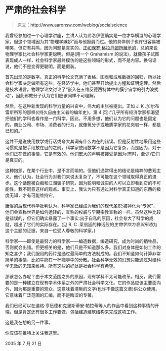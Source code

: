 # 严肃的社会科学

> 原文：<http://www.aaronsw.com/weblog/socialscience>

我曾经参加过一个心理学讲座，主讲人认为弗洛伊德确实是一位才华横溢的心理学家，但这个领域因为其“物理学嫉妒”而与他擦肩而过。他的具体例子也许很容易被嘲笑，但它有共鸣，因为问题是真实的。[正如保罗·格拉厄姆所展示的](http://www.paulgraham.com/resay.html)，总的来说物理学家比社会科学家更聪明。但是(用一个 Grahamism 的说法)，就像孩子试图表现成人一样，社会科学家最终模仿的是这些领域的形式，而不是内容。换句话说，他们不是变得更聪明，而是假装。

首先出现的是数字。真正的科学论文充满了表格、图表和成堆数据的回归，所以社会科学家决定做所有这些。在经济学中，他们甚至开始提出方程和证明定理。然后是技术语言。物理学论文讨论了“嵌入在五维反德西特体中的膜宇宙学的引力波扰动”，因此邪教分子认为它们应该同样不可理解。

然后，在这种新发现的科学力量的兴奋中，伟大的主张被提出。正如 J. K .加尔布雷斯所写的那样(《持久自由主义者的编年史》，第 4 页):“几乎所有经济学家都渴望把他们的学科也看作是一门科学。因此，不用多想，他们认为它的问题也是固定的。商业公司、市场、消费者的行为，就像氧分子或地质学家的花岗岩一样，都是已知的。”

这并不是说使用数学或行话或夸大其词有什么内在的错误。但是反射性地采用这些习惯就是把手段放在目的之前。科学家使用数学不是因为它复杂，而是因为，对于他们正在做的事情，它是有效的。他们宏大的声明被接受是因为(有时，至少)它们是真实的。

这种抱怨，在某个行业中，是不言而喻的。但他们通常得出的结论是纯粹的悲观主义。他们认为，社会行为对我们来说太复杂了，不可能在这个领域取得真正的进步。这个话题被白痴和江湖骗子研究，因为聪明和诚实的人可以立即看到它的不可能性。我不同意这样的观点。事实上，我认为只有通过对科学真正知道的东西的极度无知，才有可能维持它。

庸俗的后现代科学批判认为，科学家已经成为我们的现代圣职:被神化为“专家”，他们会宣称世界是如何运转的，宣称的权威与早期宗教宣称的一样。虽然这种比较是错误的，但它们确实暴露了一个事实:出于自私的原因，社会夸大了科学的成就，超出了它们的实际存在。(见 R. C .莱翁廷的神话般的*生物学作为意识形态*为这个主题的证据，来自一位受人尊敬的科学家。)

科学家——即使是最努力的科学家——编造数据，编造研究，成为时尚的牺牲品，否则就会出错。但更相关的是，他们只是不知道那么多。我们对身体是如何工作的知之甚少；我们服用的药片是通过最简单的方法制成的。我们不知道如何计算非常简单的事情，比如牛奶在一杯咖啡中的分散。社会科学无效的幻想只能通过对硬科学无效的无知来维持。所有这些的好处是社会科学有希望。

那该怎么办呢？由于本文范围之外的原因，现有学科不太可能改革。相反，我们需要的是一种建立在现有学术体系之外的严肃社会科学文化。它的作品应该主要面向外，因为那是重要的观众。这意味着清晰的文字(也许不像这篇文章)供公众使用。它意味着广泛范围的汇编，而不是晦涩的专著。

我们已经可以在道格·亨伍德和克里斯蒂安·帕拉蒂等人的作品中看到这种事情的开端。但是肯定还有很多工作要做，包括建造建筑结构来完成这项工作。

这是我在想的另一件事。

你应该在推特上关注我这里。

2005 年 7 月 21 日